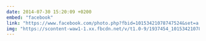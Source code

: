 ```yaml
---
date: 2014-07-30 15:20:09 +0200
embed: "facebook"
link: "https://www.facebook.com/photo.php?fbid=10153421078747524&set=a.10150345935997524.424350.558382523&type=3"
img: "https://scontent-waw1-1.xx.fbcdn.net/v/t1.0-9/1937454_10153421078747524_6240900777358609032_n.jpg?oh=3c2976ffc58a70943ab4ac001bf5e606&oe=595AFD5E"
---
```

